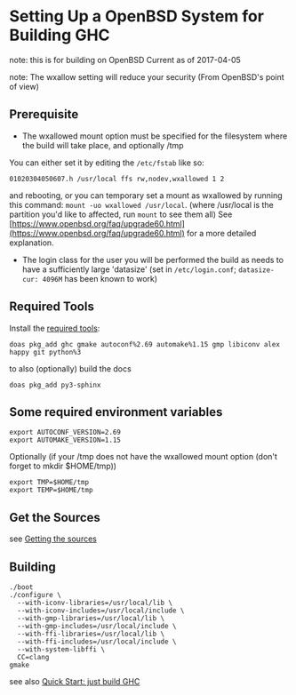 # Setting Up a OpenBSD System for Building GHC


note: this is for building on OpenBSD Current as of 2017-04-05

note: The wxallow setting will reduce your security (From OpenBSD's point of view)

## Prerequisite

- The wxallowed mount option must be specified for the filesystem where the build will take place, and optionally /tmp 


You can either set it by editing the `/etc/fstab` like so: 

```
01020304050607.h /usr/local ffs rw,nodev,wxallowed 1 2 
```


and rebooting, or you can temporary set a mount as wxallowed by running this command: `mount -uo wxallowed /usr/local`. (where /usr/local is the partition you'd like to affected, run `mount` to see them all)
See [https://www.openbsd.org/faq/upgrade60.html](https://www.openbsd.org/faq/upgrade60.html) for a more detailed explanation.

- The login class for the user you will be performed the build as needs to have a sufficiently large 'datasize' (set in `/etc/login.conf`; `datasize-cur: 4096M` has been known to work)

## Required Tools


Install the [required tools](https://gitlab.haskell.org/trac/ghc/wiki/Building/Preparation/Tools):

```
doas pkg_add ghc gmake autoconf%2.69 automake%1.15 gmp libiconv alex happy git python%3
```


to also (optionally) build the docs

```wiki
doas pkg_add py3-sphinx
```

## Some required environment variables

```wiki
export AUTOCONF_VERSION=2.69
export AUTOMAKE_VERSION=1.15
```


Optionally (if your /tmp does not have the wxallowed mount option (don't forget to mkdir $HOME/tmp))

```wiki
export TMP=$HOME/tmp
export TEMP=$HOME/tmp
```

## Get the Sources


see [Getting the sources](building/getting-the-sources)

## Building

```wiki
./boot
./configure \
  --with-iconv-libraries=/usr/local/lib \
  --with-iconv-includes=/usr/local/include \
  --with-gmp-libraries=/usr/local/lib \
  --with-gmp-includes=/usr/local/include \
  --with-ffi-libraries=/usr/local/lib \
  --with-ffi-includes=/usr/local/include \
  --with-system-libffi \
  CC=clang
gmake
```


see also [Quick Start: just build GHC](building/quick-start)


